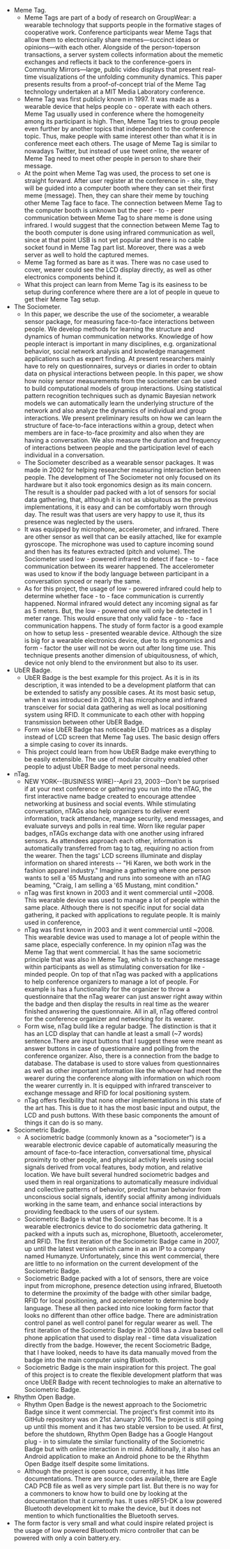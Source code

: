 * Meme Tag.
    * Meme Tags are part of a body of research on GroupWear: a wearable technology that supports people in the formative stages of cooperative work. Conference participants wear Meme Tags that allow them to electronically share memes—succinct ideas or opinions—with each other. Alongside of the person-toperson transactions, a server system collects information about the memetic exchanges and reflects it back to the conference-goers in Community Mirrors—large, public video displays that present real-time visualizations of the unfolding community dynamics. This paper presents results from a proof-of-concept trial of the Meme Tag technology undertaken at a MIT Media Laboratory conference.
    * Meme Tag was first publicly known in 1997. It was made as a wearable device that helps people co - operate with each others. Meme Tag usually used in conference where the homogeneity among its participant is high. Then, Meme Tag tries to group people even further by another topics that independent to the conference topic. Thus, make people with same interest other than what it is in conference meet each others. The usage of Meme Tag is similar to nowadays Twitter, but instead of use tweet online, the wearer of Meme Tag need to meet other people in person to share their message.
    * At the point when Meme Tag was used, the process to set one is straight forward. After user register at the conference in - site, they will be guided into a computer booth where they can set their first meme (message). Then, they can share their meme by touching other Meme Tag face to face. The connection between Meme Tag to the computer booth is unknown but the peer - to - peer communication between Meme Tag to share meme is done using infrared. I would suggest that the connection between Meme Tag to the booth computer is done using infrared communication as well, since at that point USB is not yet popular and there is no cable socket found in Meme Tag part list. Moreover, there was a web server as well to hold the captured memes.
    * Meme Tag formed as bare as it was. There was no case used to cover, wearer could see the LCD display directly, as well as other electronics components behind it.
    * What this project can learn from Meme Tag is its easiness to be setup during conference where there are a lot of people in queue to get their Meme Tag setup.
* The Sociometer.
    * In this paper, we describe the use of the sociometer, a wearable sensor package, for measuring face-to-face interactions between people. We develop methods for learning the structure and dynamics of human communication networks. Knowledge of how people interact is important in many disciplines, e.g. organizational behavior, social network analysis and knowledge management applications such as expert finding. At present researchers mainly have to rely on questionnaires, surveys or diaries in order to obtain data on physical interactions between people. In this paper, we show how noisy sensor measurements from the sociometer can be used to build computational models of group interactions. Using statistical pattern recognition techniques such as dynamic Bayesian network models we can automatically learn the underlying structure of the network and also analyze the dynamics of individual and group interactions. We present preliminary results on how we can learn the structure of face-to-face interactions within a group, detect when members are in face-to-face proximity and also when they are having a conversation. We also measure the duration and frequency of interactions between people and the participation level of each individual in a conversation.
    * The Sociometer described as a wearable sensor packages. It was made in 2002 for helping researcher measuring interaction between people. The development of The Sociometer not only focused on its hardware but it also took ergonomics design as its main concern. The result is a shoulder pad packed with a lot of sensors for social data gathering, that, although it is not as ubiquitous as the previous implementations, it is easy and can be comfortably worn through day. The result was that users are very happy to use it, thus its presence was neglected by the users.
    * It was equipped by microphone, accelerometer, and infrared. There are other sensor as well that can be easily attached, like for example gyroscope. The microphone was used to capture incoming sound and then has its features extracted (pitch and volume). The Sociometer used low - powered infrared to detect if face - to - face communication between its wearer happened. The accelerometer was used to know if the body language between participant in a conversation synced or nearly the same.
    * As for this project, the usage of low - powered infrared could help to determine whether face - to - face communication is currently happened. Normal infrared would detect any incoming signal as far as 5 meters. But, the low - powered one will only be detected in 1 meter range. This would ensure that only valid face - to - face communication happens. The study of form factor is a good example on how to setup less - presented wearable device. Although the size is big for a wearable electronics device, due to its ergonomics and form - factor the user will not be worn out after long time use. This technique presents another dimension of ubiquitousness, of which, device not only blend to the environment but also to its user.
* UbER Badge.
    * UbER Badge is the best example for this project. As it is in its description, it was intended to be a development platform that can be extended to satisfy any possible cases. At its most basic setup, when it was introduced in 2003, it has microphone and infrared transceiver for social data gathering as well as local positioning system using RFID. It communicate to each other with hopping transmission between other UbER Badge.
    * Form wise UbER Badge has noticeable LED matrices as a display instead of LCD screen that Meme Tag uses. The basic design offers a simple casing to cover its innards.
    * This project could learn from how UbER Badge make everything to be easily extensible. The use of modular circuitry enabled other people to adjust UbER Badge to meet personal needs.
* nTag.
    * NEW YORK--(BUSINESS WIRE)--April 23, 2003--Don't be surprised if at your next conference or gathering you run into the nTAG, the first interactive name badge created to encourage attendee networking at business and social events. While stimulating conversation, nTAGs also help organizers to deliver event information, track attendance, manage security, send messages, and evaluate surveys and polls in real time.
    Worn like regular paper badges, nTAGs exchange data with one another using infrared sensors. As attendees approach each other, information is automatically transferred from tag to tag, requiring no action from the wearer. Then the tags' LCD screens illuminate and display information on shared interests -- "Hi Karen, we both work in the fashion apparel industry." Imagine a gathering where one person wants to sell a '65 Mustang and runs into someone with an nTAG beaming, "Craig, I am selling a '65 Mustang, mint condition."
    * nTag was first known in 2003 and it went commercial until ~2008. This wearable device was used to manage a lot of people within the same place. Although there is not specific input for social data gathering, it packed with applications to regulate people. It is mainly used in conference, 
    * nTag was first known in 2003 and it went commercial until ~2008. This wearable device was used to manage a lot of people within the same place, especially conference. In my opinion nTag was the Meme Tag that went commercial. It has the same sociometric principle that was also in Meme Tag, which is to exchange message within participants as well as stimulating conversation for like - minded people. On top of that nTag was packed with a applications to help conference organizers to manage a lot of people. For example is has a functionality for the organizer to throw a questionnaire that the nTag wearer can just answer right away within the badge and then display the results in real time as the wearer finished answering the questionnaire. All in all, nTag offered control for the conference organizer and networking for its wearer.
    * Form wise, nTag build like a regular badge. The distinction is that it has an LCD display that can handle at least a small (~7 words) sentence.There are input buttons that I suggest these were meant as answer buttons in case of questionnaire and polling from the conference organizer. Also, there is a connection from the badge to database. The database is used to store values from questionnaires as well as other important information like the whoever had meet the wearer during the conference along with information on which room the wearer currently in. It is equipped with infrared transceiver to exchange message and RFID for local positioning system.
    * nTag offers flexibility that none other implementations in this state of the art has. This is due to it has the most basic input and output, the LCD and push buttons. With these basic components the amount of things it can do is so many.
* Sociometric Badge.
    * A sociometric badge (commonly known as a "sociometer") is a wearable electronic device capable of automatically measuring the amount of face-to-face interaction, conversational time, physical proximity to other people, and physical activity levels using social signals derived from vocal features, body motion, and relative location. We have built several hundred sociometric badges and used them in real organizations to automatically measure individual and collective patterns of behavior, predict human behavior from unconscious social signals, identify social affinity among individuals working in the same team, and enhance social interactions by providing feedback to the users of our system.
    * Sociometric Badge is what the Sociometer has become. It is a wearable electronics device to do sociometric data gathering. It packed with a inputs such as, microphone, Bluetooth, accelerometer, and RFID. The first iteration of the Sociometric Badge came in 2007, up until the latest version which came in as an IP to a company named Humanyze. Unfortunately, since this went commercial, there are little to no information on the current development of the Sociometric Badge.
    * Sociometric Badge packed with a lot of sensors, there are voice input from microphone, presence detection using infrared, Bluetooth to determine the proximity of the badge with other similar badge, RFID for local positioning, and accelerometer to determine body language. These all then packed into nice looking form factor that looks no different than other office badge. There are administration control panel as well control panel for regular wearer as well. The first iteration of the Sociometric Badge in 2008 has a Java based cell phone application that used to display real - time data visualization directly from the badge. However, the recent Sociometric Badge, that I have looked, needs to have its data manually moved from the badge into the main computer using Bluetooth.
    * Sociometric Badge is the main inspiration for this project. The goal of this project is to create the flexible development platform that was once UbER Badge with recent technologies to make an alternative to Sociometric Badge.
* Rhythm Open Badge.
    * Rhythm Open Badge is the newest approach to the Sociometric Badge since it went commercial. The project's first commit into its GitHub repository was on 21st January 2016. The project is still going up until this moment and it has two stable version to be used. At first, before the shutdown, Rhythm Open Badge has a Google Hangout plug - in to simulate the similar functionality of the Sociometric Badge but with online interaction in mind. Additionally, it also has an Android application to make an Android phone to be the Rhythm Open Badge itself despite some limitations.
    * Although the project is open source, currently, it has little documentations. There are source codes available, there are Eagle CAD PCB file as well as very simple part list. But there is no way for a commoners to know how to build one by looking at the documentation that it currently has. It uses nRF51-DK a low powered Bluetooth development kit to make the device, but it does not mention to which functionalities the Bluetooth serves.
* The form factor is very small and what could inspire related project is the usage of low powered Bluetooth micro controller that can be powered with only a coin battery.ery.